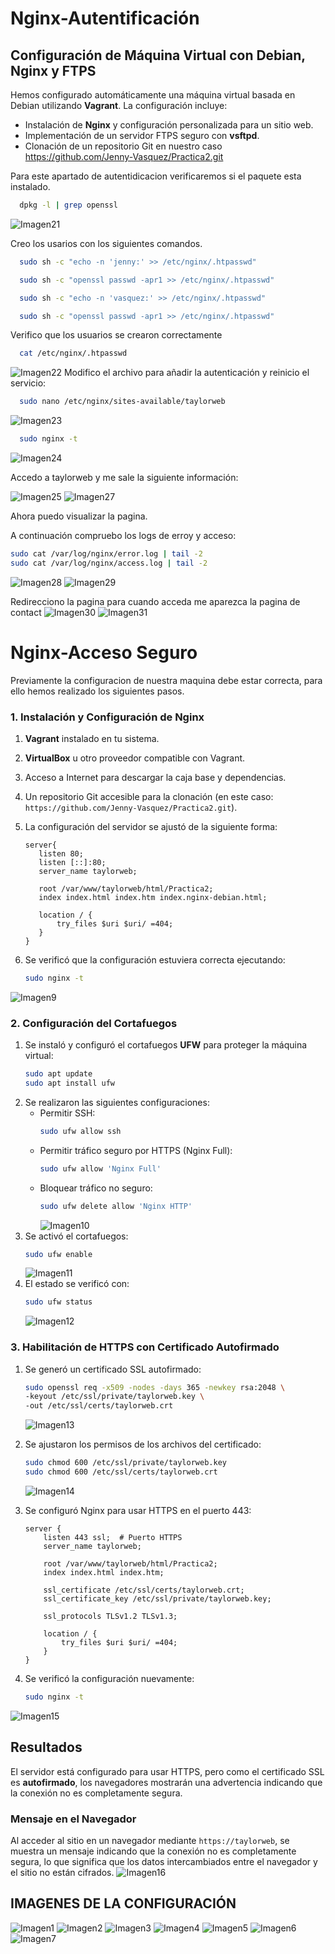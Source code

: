 # Nginx-Autentificación

## Configuración de Máquina Virtual con Debian, Nginx y FTPS

Hemos configurado automáticamente una máquina virtual basada en Debian utilizando **Vagrant**. La configuración incluye:

- Instalación de **Nginx** y configuración personalizada para un sitio web.
- Implementación de un servidor FTPS seguro con **vsftpd**.
- Clonación de un repositorio Git en nuestro caso https://github.com/Jenny-Vasquez/Practica2.git

Para este apartado de autentidicacion verificaremos si el paquete esta instalado. 
 ```bash
   dpkg -l | grep openssl
   ```
![Imagen21](imagenes_configuracion/21.png)

Creo los usarios con los siguientes comandos.
 ```bash
   sudo sh -c "echo -n 'jenny:' >> /etc/nginx/.htpasswd"
   ```
 ```bash
   sudo sh -c "openssl passwd -apr1 >> /etc/nginx/.htpasswd"
   ```
 ```bash
   sudo sh -c "echo -n 'vasquez:' >> /etc/nginx/.htpasswd"
   ```
 ```bash
   sudo sh -c "openssl passwd -apr1 >> /etc/nginx/.htpasswd"
   ```
Verifico que los usuarios se crearon correctamente
 ```bash
   cat /etc/nginx/.htpasswd
   ```
![Imagen22](imagenes_configuracion/22.png)
Modifico el archivo para añadir la autenticación y reinicio el servicio:
 ```bash
   sudo nano /etc/nginx/sites-available/taylorweb
   ```
![Imagen23](imagenes_configuracion/23.png)

 ```bash
   sudo nginx -t
   ```
![Imagen24](imagenes_configuracion/24.png)

Accedo a taylorweb y me sale la siguiente información:

![Imagen25](imagenes_configuracion/24.png)  ![Imagen27](imagenes_configuracion/24.png)

Ahora puedo visualizar la pagina.

A continuación compruebo los logs de erroy y acceso:
 ```bash
sudo cat /var/log/nginx/error.log | tail -2
sudo cat /var/log/nginx/access.log | tail -2
   ```
![Imagen28](imagenes_configuracion/28.png)  ![Imagen29](imagenes_configuracion/29.png)

Redirecciono la pagina para cuando acceda me aparezca la pagina de contact
 ![Imagen30](imagenes_configuracion/30.png)
  ![Imagen31](imagenes_configuracion/31.png)





# Nginx-Acceso Seguro

Previamente la configuracion de nuestra maquina debe estar correcta, para ello hemos realizado los siguientes pasos.

### 1. Instalación y Configuración de Nginx
1. **Vagrant** instalado en tu sistema.
2. **VirtualBox** u otro proveedor compatible con Vagrant.
3. Acceso a Internet para descargar la caja base y dependencias.
4. Un repositorio Git accesible para la clonación (en este caso: `https://github.com/Jenny-Vasquez/Practica2.git`).
5. La configuración del servidor se ajustó de la siguiente forma:

    ```nginx
   server{
       listen 80;
       listen [::]:80;
       server_name taylorweb;
   
       root /var/www/taylorweb/html/Practica2;
       index index.html index.htm index.nginx-debian.html;
   
       location / {
           try_files $uri $uri/ =404;  
       }
   }
    
6. Se verificó que la configuración estuviera correcta ejecutando:
   
   ```bash
   sudo nginx -t
   ```
![Imagen9](imagenes_configuracion/9.png)

### 2. Configuración del Cortafuegos

1. Se instaló y configuró el cortafuegos **UFW** para proteger la máquina virtual:
   ```bash
   sudo apt update
   sudo apt install ufw
   ```
2. Se realizaron las siguientes configuraciones:
   - Permitir SSH:  
     ```bash
     sudo ufw allow ssh
     ```
   - Permitir tráfico seguro por HTTPS (Nginx Full):  
     ```bash
     sudo ufw allow 'Nginx Full'
     ```
   - Bloquear tráfico no seguro:  
     ```bash
     sudo ufw delete allow 'Nginx HTTP'
     ```
     ![Imagen10](imagenes_configuracion/10.png) 
3. Se activó el cortafuegos:
   ```bash
   sudo ufw enable
   ```
   ![Imagen11](imagenes_configuracion/11.png) 
4. El estado se verificó con:
   ```bash
   sudo ufw status
   ```
   ![Imagen12](imagenes_configuracion/12.png) 

### 3. Habilitación de HTTPS con Certificado Autofirmado

1. Se generó un certificado SSL autofirmado:
   ```bash
   sudo openssl req -x509 -nodes -days 365 -newkey rsa:2048 \
   -keyout /etc/ssl/private/taylorweb.key \
   -out /etc/ssl/certs/taylorweb.crt
   ```
   ![Imagen13](imagenes_configuracion/13.png)
2. Se ajustaron los permisos de los archivos del certificado:
   ```bash
   sudo chmod 600 /etc/ssl/private/taylorweb.key
   sudo chmod 600 /etc/ssl/certs/taylorweb.crt
   ```
   ![Imagen14](imagenes_configuracion/14.png)

3. Se configuró Nginx para usar HTTPS en el puerto 443:
   ```nginx
   server {
       listen 443 ssl;  # Puerto HTTPS
       server_name taylorweb;

       root /var/www/taylorweb/html/Practica2;
       index index.html index.htm;

       ssl_certificate /etc/ssl/certs/taylorweb.crt; 
       ssl_certificate_key /etc/ssl/private/taylorweb.key;  

       ssl_protocols TLSv1.2 TLSv1.3; 

       location / {
           try_files $uri $uri/ =404;
       }
   }
   ```

4. Se verificó la configuración nuevamente:
   ```bash
   sudo nginx -t
   ```
 
![Imagen15](imagenes_configuracion/15.png)

## Resultados

El servidor está configurado para usar HTTPS, pero como el certificado SSL es **autofirmado**, los navegadores mostrarán una advertencia indicando que la conexión no es completamente segura. 

### Mensaje en el Navegador

Al acceder al sitio en un navegador mediante `https://taylorweb`, se muestra un mensaje indicando que la conexión no es completamente segura, lo que significa que los datos intercambiados entre el navegador y el sitio no están cifrados.
![Imagen16](imagenes_configuracion/16.png)

## IMAGENES DE LA CONFIGURACIÓN
![Imagen1](imagenes_configuracion/2.png)
![Imagen2](imagenes_configuracion/3.png)
![Imagen3](imagenes_configuracion/4.png)
![Imagen4](imagenes_configuracion/5.png)
![Imagen5](imagenes_configuracion/6.png)
![Imagen6](imagenes_configuracion/7.png)
![Imagen7](imagenes_configuracion/8.png)
